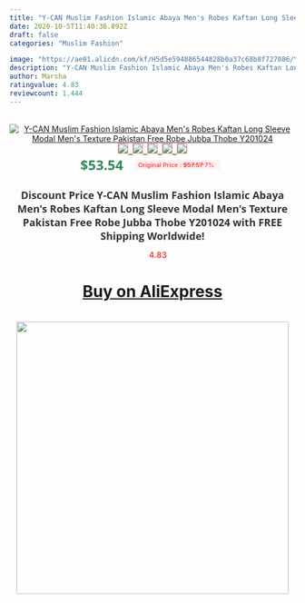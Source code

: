```yaml
---
title: "Y-CAN Muslim Fashion Islamic Abaya Men's Robes Kaftan Long Sleeve Modal Men's Texture Pakistan Free Robe Jubba Thobe Y201024"
date: 2020-10-5T11:40:36.892Z
draft: false
categories: "Muslim Fashion"

image: "https://ae01.alicdn.com/kf/H5d5e594886544828b0a37c68b8f727086/Y-CAN-Muslim-Fashion-Islamic-Abaya-Men-s-Robes-Kaftan-Long-Sleeve-Modal-Men-s-Texture.jpg"
description: "Y-CAN Muslim Fashion Islamic Abaya Men's Robes Kaftan Long Sleeve Modal Men's Texture Pakistan Free Robe Jubba Thobe Y201024"
author: Marsha
ratingvalue: 4.83
reviewcount: 1.444
---
```

<br>
<div style="text-align: center;">
<a href="https://s.click.aliexpress.com/e/_AtpSr3" target="_blank" rel="nofollow noopener noreferrer"><img alt="Y-CAN Muslim Fashion Islamic Abaya Men's Robes Kaftan Long Sleeve Modal Men's Texture Pakistan Free Robe Jubba Thobe Y201024" class="magnifier-image" src="https://ae01.alicdn.com/kf/H5d5e594886544828b0a37c68b8f727086/Y-CAN-Muslim-Fashion-Islamic-Abaya-Men-s-Robes-Kaftan-Long-Sleeve-Modal-Men-s-Texture.jpg_640x640.jpg">
<br>
<img style="border:1px solid salmon" src="https://ae01.alicdn.com/kf/H5d5e594886544828b0a37c68b8f727086/Y-CAN-Muslim-Fashion-Islamic-Abaya-Men-s-Robes-Kaftan-Long-Sleeve-Modal-Men-s-Texture.jpg_120x120.jpg">&nbsp;&nbsp;<img style="border:1px solid salmon" src="https://ae01.alicdn.com/kf/Hedb823cf4f4641c5820a6e1fe2b55df6K/Y-CAN-Muslim-Fashion-Islamic-Abaya-Men-s-Robes-Kaftan-Long-Sleeve-Modal-Men-s-Texture.jpg_120x120.jpg">&nbsp;&nbsp;<img style="border:1px solid salmon" src="https://ae01.alicdn.com/kf/H4bef02f66585449aa9ed9ee683985348i/Y-CAN-Muslim-Fashion-Islamic-Abaya-Men-s-Robes-Kaftan-Long-Sleeve-Modal-Men-s-Texture.jpg_120x120.jpg">&nbsp;&nbsp;<img style="border:1px solid salmon" src="https://ae01.alicdn.com/kf/He851356ebe96410887349b51c2b19d5c4/Y-CAN-Muslim-Fashion-Islamic-Abaya-Men-s-Robes-Kaftan-Long-Sleeve-Modal-Men-s-Texture.jpg_120x120.jpg">&nbsp;&nbsp;<img style="border:1px solid salmon" src="https://ae01.alicdn.com/kf/Hdef3f59efcf341df811af564f39a9fb1X/Y-CAN-Muslim-Fashion-Islamic-Abaya-Men-s-Robes-Kaftan-Long-Sleeve-Modal-Men-s-Texture.jpg_120x120.jpg"></a></div><br0>
<div style="text-align: center;"><span style="background-color: white; border: 0px; box-sizing: border-box; color: seagreen; display: inline-block; font-family: &quot;open sans&quot; , &quot;arial&quot; , &quot;helvetica&quot; , sans-serif , &quot;heiti&quot;; font-size: 24px; font-stretch: inherit; font-weight: 700; line-height: inherit; margin: 0px 10px 0px 0px; padding: 0px; vertical-align: middle;">$53.54 </span>
<span style="background: rgb(255 , 241 , 241); border-radius: 3px; border: 0px; box-sizing: border-box; color: #ff4747; display: inline-block; font-family: inherit; font-size: 12px; font-stretch: inherit; font-style: inherit; font-variant: inherit; font-weight: 600; line-height: inherit; margin: 0px; padding: 2px 5px; transform: scale(0.9); vertical-align: middle;">Original Price : <b style="text-decoration: line-through;">$57.57 </b> 7%&nbsp;&nbsp;</span></div>
<h1 style="color: #333333; display: inline-block; font-family: &quot;open sans&quot; , &quot;arial&quot; , &quot;helvetica&quot; , sans-serif , &quot;heiti&quot;; font-size: 18px; font-stretch: inherit; font-weight: 700; text-align: center;">Discount Price Y-CAN Muslim Fashion Islamic Abaya Men's Robes Kaftan Long Sleeve Modal Men's Texture Pakistan Free Robe Jubba Thobe Y201024 with FREE Shipping Worldwide!</h1>
<div style="color: #ff4747; text-align: center;">
<img src="https://4.bp.blogspot.com/-M0ZcTcb-5uY/XleCXlxnR4I/AAAAAAAAAEc/OrjgMkXV1oMQFaCRZj5HQwOCBcu3w1FegCPcBGAYYCw/s1600/star.png" style="height: 15px;">&nbsp;<b>4.83</b></div>
<div class="button_cont" align="center"><a class="buynow_a" href="https://s.click.aliexpress.com/e/_AtpSr3" target="_blank" rel="nofollow noopener noreferrer"><H1>Buy on AliExpress</H1></a></div><br>
<div class="separator" style="clear: both; text-align: center;">
<img src="https://lh3.googleusercontent.com/-pTy5HemUv9M/XlePHvY0dAI/AAAAAAAAAE4/0nX5iRUoIWY8eMW9Dpxeirr157OZliDIgCLcBGAsYHQ/s1600/badge.gif" width="480">
</div>
